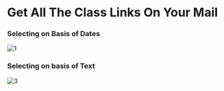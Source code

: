 # Get All The Class Links On Your Mail

### Selecting on Basis of Dates
![1](https://user-images.githubusercontent.com/74761614/122683293-ed2c8580-d21b-11eb-8486-32202bf64dd5.png)

### Selecting on basis of Text
![3](https://user-images.githubusercontent.com/74761614/122683536-6f697980-d21d-11eb-8392-a804275f0193.png)
